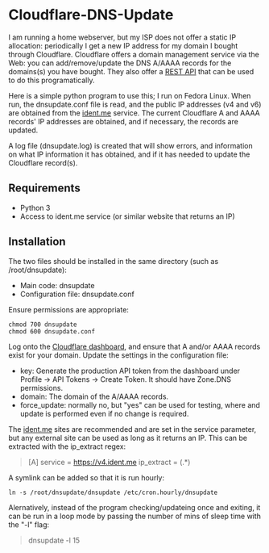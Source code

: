 # Cloudflare-DNS-Update

I am running a home webserver, but my ISP does not offer a static IP allocation: periodically I get a new IP address for my domain I bought through Cloudflare. Cloudflare offers a domain management service via the Web: you can add/remove/update the DNS A/AAAA records for the domains(s) you have bought. They also offer a [REST API](https://developers.cloudflare.com/api/) that can be used to do this programatically.

Here is a simple python program to use this; I run on Fedora Linux. When run, the dnsupdate.conf file is read, and the public IP addresses (v4 and v6) are obtained from the [ident.me](https://ident.me) service. The current Cloudflare A and AAAA records' IP addresses are obtained, and if necessary, the records are updated.

A log file (dnsupdate.log) is created that will show errors, and information on what IP information it has obtained, and if it has needed to update the Cloudflare record(s).

## Requirements

- Python 3
- Access to ident.me service (or similar website that returns an IP)

## Installation

The two files should be installed in the same directory (such as /root/dnsupdate):

- Main code: dnsupdate
- Configuration file: dnsupdate.conf

Ensure permissions are appropriate:

```
chmod 700 dnsupdate
chmod 600 dnsupdate.conf
```

Log onto the [Cloudflare dashboard](https://dash.cloudflare.com/), and ensure that A and/or AAAA records exist for your domain. Update the settings in the configuration file:
- key: Generate the production API token from the dashboard under Profile -> API Tokens -> Create Token. It should have Zone.DNS permissions.
- domain: The domain of the A/AAAA records.
- force_update: normally no, but "yes" can be used for testing, where and update is performed even if no change is required.

The [ident.me](ident.me) sites are recommended and are set in the service parameter, but any external site can be used as long as it returns an IP. This can be extracted with the ip_extract regex:
> [A]
> service = https://v4.ident.me
> ip_extract = (.*)

A symlink can be added so that it is run hourly:

```
ln -s /root/dnsupdate/dnsupdate /etc/cron.hourly/dnsupdate
```

Alernatively, instead of the program checking/updateing once and exiting, it can be run in a loop mode by passing the number of mins of sleep time with the "-l" flag:
> dnsupdate -l 15
